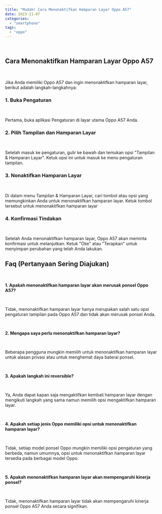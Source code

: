 ```yaml
---
title: "Mudah! Cara Menonaktifkan Hamparan Layar Oppo A57"
date: 2023-11-07
categories: 
  - "smartphone"
tags: 
  - "oppo"
---
```


 

## Cara Menonaktifkan Hamparan Layar Oppo A57

 

Jika Anda memiliki Oppo A57 dan ingin menonaktifkan hamparan layar, berikut adalah langkah-langkahnya:

### 1\. Buka Pengaturan

 

Pertama, buka aplikasi Pengaturan di layar utama Oppo A57 Anda.

### 2\. Pilih Tampilan dan Hamparan Layar

 

Setelah masuk ke pengaturan, gulir ke bawah dan temukan opsi "Tampilan & Hamparan Layar". Ketuk opsi ini untuk masuk ke menu pengaturan tampilan.

### 3\. Nonaktifkan Hamparan Layar

 

Di dalam menu Tampilan & Hamparan Layar, cari tombol atau opsi yang memungkinkan Anda untuk menonaktifkan hamparan layar. Ketuk tombol tersebut untuk menonaktifkan hamparan layar

### 4\. Konfirmasi Tindakan

 

Setelah Anda menonaktifkan hamparan layar, Oppo A57 akan meminta konfirmasi untuk melanjutkan. Ketuk "Oke" atau "Terapkan" untuk menyimpan perubahan yang telah Anda lakukan.

## Faq (Pertanyaan Sering Diajukan)

 

**1\. Apakah menonaktifkan hamparan layar akan merusak ponsel Oppo A57?**

 

Tidak, menonaktifkan hamparan layar hanya merupakan salah satu opsi pengaturan tampilan pada Oppo A57 dan tidak akan merusak ponsel Anda.

 

**2\. Mengapa saya perlu menonaktifkan hamparan layar?**

 

Beberapa pengguna mungkin memilih untuk menonaktifkan hamparan layar untuk alasan privasi atau untuk menghemat daya baterai ponsel.

 

**3\. Apakah langkah ini reversible?**

 

Ya, Anda dapat kapan saja mengaktifkan kembali hamparan layar dengan mengikuti langkah yang sama namun memilih opsi mengaktifkan hamparan layar.

 

**4\. Apakah setiap jenis Oppo memiliki opsi untuk menonaktifkan hamparan layar?**

 

Tidak, setiap model ponsel Oppo mungkin memiliki opsi pengaturan yang berbeda, namun umumnya, opsi untuk menonaktifkan hamparan layar tersedia pada berbagai model Oppo.

 

**5\. Apakah menonaktifkan hamparan layar akan mempengaruhi kinerja ponsel?**

 

Tidak, menonaktifkan hamparan layar tidak akan mempengaruhi kinerja ponsel Oppo A57 Anda secara signifikan.
